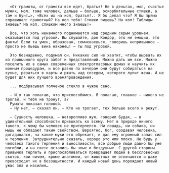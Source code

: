       «От грамоты, от грамоты все идет, братья! Не в деньгах, мол, счастье мужик, мол, тоже человек, дальше — больше, оскорбительные стишки, а там и бунт…», «Всех их на кол, братья!.. Я бы делал что? Я бы прямо спрашивал: грамотный? На кол тебя! Стишки пишешь? На кол! Таблицы знаешь? На кол, слишком много знаешь!»

      Все, что хоть ненамного поднимается над средним серым уровнем, оказывается под угрозой. Вы слушайте, дон Кондор, это не эмоции, это факты! Если ты умен, образован, сомневаешься, говоришь непривычное — просто не пьешь вина наконец! — ты под угрозой.

      Это безнадежно, подумал он. Никаких сил не хватит, чтобы вырвать их из привычного круга забот и представлений. Можно дать им все. Можно поселить их в самых современных спектрогласовых домах и научить их ионным процедурам, и все равно по вечерам они будут собираться на кухне, резаться в карты и ржать над соседом, которого лупит жена. И не будет для них лучшего времяпровождения.

      ... подбрасывал толченое стекло в чужое сено.

      — И я так полагаю, что приспособимся. Я полагаю, главное — никого не трогай, и тебя не тронут, а?
      Румата покачал головой.
      — Ну нет, — сказал он. — Кто не трогает, тех больше всего и режут.

      — Сущность человека, — неторопливо жуя, говорил Будах, — в удивительной способности привыкать ко всему. Нет в природе ничего такого, к чему бы человек не притерпелся. Ни лошадь, ни собака, ни мышь не обладают таким свойством. Вероятно, бог, создавая человека, догадывался, на какие муки его обрекает, и дал ему огромный запас сил и терпения. Затруднительно сказать, хорошо это или плохо. Не будь у человека такого терпения и выносливости, все добрые люди давно бы уже погибли, и на свете остались бы злые и бездушные. С другой стороны привычка терпеть и приспосабливаться превращает людей в бессловесных скотов, кои ничем, кроме анатомии, от животных не отличаются и даже превосходят их в беззащитности. И каждый новый день порождает новый ужас зла и насилия…
